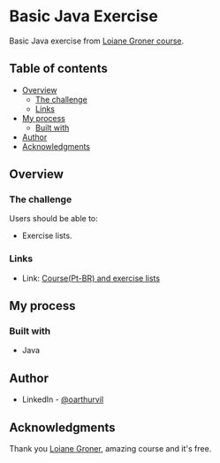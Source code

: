 # Basic Java Exercise 

Basic Java exercise  from [Loiane Groner course](https://loiane.training/curso/java-basico).

## Table of contents

- [Overview](#overview)
  - [The challenge](#the-challenge)
  - [Links](#links)
- [My process](#my-process)
  - [Built with](#built-with)
- [Author](#author)
- [Acknowledgments](#acknowledgments)

## Overview

### The challenge

Users should be able to:

- Exercise lists.


### Links

- Link: [Course(Pt-BR) and exercise lists](https://github.com/loiane/curso-java-basico)


## My process

### Built with

- Java


## Author

- LinkedIn - [@oarthurvil](www.linkedin.com/in/oarthurvil)


## Acknowledgments

Thank you [Loiane Groner](https://github.com/loiane), amazing course and it's free.


